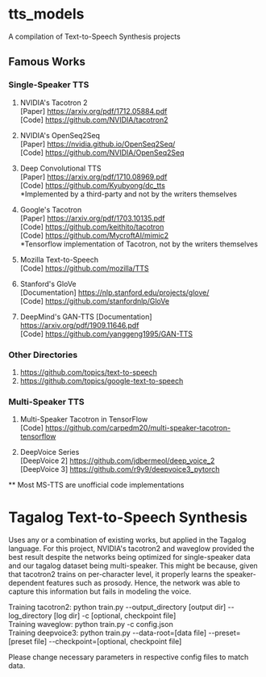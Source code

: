 # tts_models
A compilation of Text-to-Speech Synthesis projects

## Famous Works
### Single-Speaker TTS
1. NVIDIA's Tacotron 2<br>
    [Paper] https://arxiv.org/pdf/1712.05884.pdf<br>
    [Code] https://github.com/NVIDIA/tacotron2<br>

2. NVIDIA's OpenSeq2Seq <br>
    [Paper] https://nvidia.github.io/OpenSeq2Seq/<br>
    [Code] https://github.com/NVIDIA/OpenSeq2Seq<br>
    
3. Deep Convolutional TTS <br>
    [Paper] https://arxiv.org/pdf/1710.08969.pdf<br>
    [Code] https://github.com/Kyubyong/dc_tts<br>
*Implemented by a third-party and not by the writers themselves<br>

4. Google's Tacotron <br>
    [Paper] https://arxiv.org/pdf/1703.10135.pdf<br>
    [Code] https://github.com/keithito/tacotron<br>
    [Code] https://github.com/MycroftAI/mimic2<br>
*Tensorflow implementation of Tacotron, not by the writers themselves<br>

5. Mozilla Text-to-Speech<br>
    [Code] https://github.com/mozilla/TTS<br>

6. Stanford's GloVe<br>
    [Documentation] https://nlp.stanford.edu/projects/glove/<br>
    [Code] https://github.com/stanfordnlp/GloVe<br>
    
7. DeepMind's GAN-TTS
    [Documentation] https://arxiv.org/pdf/1909.11646.pdf<br>
    [Code] https://github.com/yanggeng1995/GAN-TTS<br>

### Other Directories
1. https://github.com/topics/text-to-speech<br>
2. https://github.com/topics/google-text-to-speech<br>

### Multi-Speaker TTS
1. Multi-Speaker Tacotron in TensorFlow<br>
    [Code] https://github.com/carpedm20/multi-speaker-tacotron-tensorflow<br>

2. DeepVoice Series<br>
    [DeepVoice 2] https://github.com/jdbermeol/deep_voice_2<br>
    [DeepVoice 3] https://github.com/r9y9/deepvoice3_pytorch<br>

** Most MS-TTS are unofficial code implementations

# Tagalog Text-to-Speech Synthesis
Uses any or a combination of existing works, but applied in the Tagalog language. For this project, NVIDIA's tacotron2 and waveglow provided the best result despite the networks being optimized for single-speaker data and our tagalog dataset being multi-speaker. This might be because, given that tacotron2 trains on per-character level, it properly learns the speaker-dependent features such as prosody. Hence, the network was able to capture this information but fails in modeling the voice.

Training tacotron2: python train.py --output_directory \[output dir] --log_directory \[log dir] -c \[optional, checkpoint file]<br>
Training waveglow: python train.py -c config.json<br>
Training deepvoice3: python train.py --data-root=\[data file] --preset=\[preset file] --checkpoint=\[optional, checkpoint file]

Please change necessary parameters in respective config files to match data.
